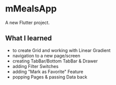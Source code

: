 # mMealsApp

A new Flutter project.

## What I learned
- to create Grid and working with Linear Gradient
- navigation to a new page/screen
- creating TabBar/Bottom TabBar & Drawer
- adding Filter Switches
- adding "Mark as Favorite" Feature
- popping Pages & passing Data back
